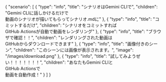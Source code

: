 {
  "scenario": [
    {
      "type": "info",
      "title": "シナリオはGemini CLIで",
      "children": "Gemini CLIに話しかけるだけで<br />動画のシナリオが描いてもらってシナリオ.mdに"
    },
    {
      "type": "info",
      "title": "コミットするだけ",
      "children": "シナリオをコミットすれば<br />GitHub Actionsが自動で動画をレンダリング"
    },
    {
      "type": "info",
      "title": "ブラウザで確認！！",
      "children": "レンダリングされた動画は<br />GitHubからダウンロードできます"
    },
    {
      "type": "info",
      "title": "画像付きのシーン",
      "children": "このシーンには画像が表示されます。",
      "image": "/images/download.png"
    },
    {
      "type": "info",
      "title": "試してみようぜい！！！！！！！",
      "children": "あなたもGemini CLIと<br/>GitHub Actionsで<br/>動画を自動作成！"
    }
  ]
}
